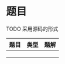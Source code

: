 # 题目

TODO 采用源码的形式

| 题目 | 类型 | 题解 |
| ---- | ---- | ---- |
|      |      |      |
|      |      |      |
|      |      |      |

